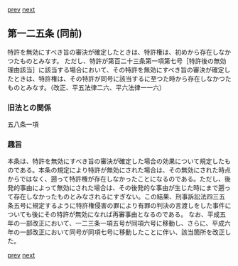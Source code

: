 [prev](/specific/markdowns/特許法/183_Mp-Ch_6-At_124.md)
[next](/specific/markdowns/特許法/185_Mp-Ch_6-At_125_2.md)
## 第一二五条 (同前)
特許を無効にすべき旨の審決が確定したときは、特許権は、初めから存在しなかつたものとみなす。
ただし、特許が第百二十三条第一項第七号［特許後の無効理由該当］に該当する場合において、その特許を無効にすべき旨の審決が確定したときは、特許権は、その特許が同号に該当するに至つた時から存在しなかつたものとみなす。（改正、平五法律二六、平六法律一一六）

### 旧法との関係
五八条一項

### 趣旨
本条は、特許を無効にすべき旨の審決が確定した場合の効果について規定したものである。本条の規定により特許が無効にされた場合は、その無効にされた時点からではなく、遡って特許権が存在しなかったことになるのである。ただし、後発的事由によって無効にされた場合は、その後発的な事由が生じた時にまで遡って存在しなかったものとみなされるにすぎない。この結果、刑事訴訟法四三五条五号に規定するように特許権侵害の罪により有罪の判決の言渡しをした事件についても後にその特許が無効になれば再審事由となるのである。
なお、平成五年の一部改正において、一二三条一項五号が同項六号に移動し、さらに、平成六年の一部改正において同号が同項七号に移動したことに伴い、該当箇所を改正した。

[prev](/specific/markdowns/特許法/183_Mp-Ch_6-At_124.md)
[next](/specific/markdowns/特許法/185_Mp-Ch_6-At_125_2.md)